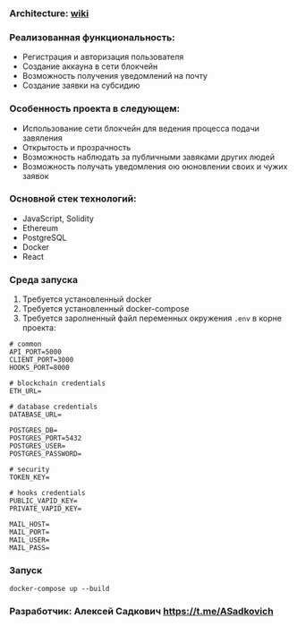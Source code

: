 ### Architecture: [wiki](https://github.com/RippinPosse/limpid-subsidies/wiki/Architecture)

### Реализованная функциональность:
- Регистрация и авторизация пользователя
- Создание аккауна в сети блокчейн
- Возможность получения уведомлений на почту
- Создание заявки на субсидию

### Особенность проекта в следующем:
- Использование сети блокчейн для ведения процесса подачи завяления 
- Открытость и прозрачность
- Возможность наблюдать за публичными завяками других людей
- Возможность получать уведомления ою оюновлении своих и чужих заявок

### Основной стек технологий:
- JavaScript, Solidity
- Ethereum
- PostgreSQL
- Docker
- React

### Среда запуска
1. Требуется установленный docker
2. Требуется установленный docker-compose
3. Требуется заролненный файл переменных окружения `.env` в корне проекта:

```
# common
API_PORT=5000
CLIENT_PORT=3000
HOOKS_PORT=8000 

# blockchain credentials
ETH_URL=

# database credentials
DATABASE_URL=

POSTGRES_DB=
POSTGRES_PORT=5432
POSTGRES_USER=
POSTGRES_PASSWORD=

# security
TOKEN_KEY=

# hooks credentials
PUBLIC_VAPID_KEY=
PRIVATE_VAPID_KEY=

MAIL_HOST=
MAIL_PORT=
MAIL_USER=
MAIL_PASS=
```

### Запуск
```console
docker-compose up --build
```

### Разработчик: Алексей Садкович https://t.me/ASadkovich
